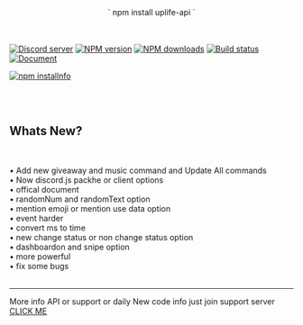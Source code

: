 <center>` npm install uplife-api `</center>
<br>
 <br>
  <p>
    <a href="https://discord.gg/KmngEup"><img src="https://img.shields.io/discord/638943292242919455?color=7289da&logo=discord&logoColor=white" alt="Discord server" /></a>
    <a href="https://www.npmjs.com/package/uplife-api"><img src="https://img.shields.io/npm/v/uplife-api.svg?maxAge=3600" alt="NPM version" /></a>
    <a href="https://www.npmjs.com/package/uplife-api"><img src="https://img.shields.io/npm/dt/uplife-api.svg?maxAge=3600" alt="NPM downloads" /></a>
    <a href="https://github.com/namekinggamerboy/uplife/actions"><img src="https://github.com/discordjs/discord.js/workflows/Testing/badge.svg" alt="Build status" /></a>
    <a href="https://namekinggamerboy.github.io/uplife-api-docs/"><img src="https://img.shields.io/badge/Documentation-Click%20here-blue?style=for-the-badge" alt="Document"></a>
  </p>
  <p>
    <a href="https://nodei.co/npm/uplife-api/"><img src="https://nodei.co/npm/uplife-api.png?downloads=true&stars=true" alt="npm installnfo" /></a>
  </p>
<br>
<br>
<h2><b>Whats New?</h2></b>
<br>

• Add new giveaway and music command and Update All commands<br>
• Now discord.js packhe or client options<br>
• offical document<br>
• randomNum and randomText option<br>
• mention emoji or mention use data option<br>
• event harder<br>
• convert ms to time<br>
• new change status or non change status option<br>
• dashboardon and snipe option<br>
• more powerful<br>
• fix some bugs<br>
<br>
<hr>
More info API or support or daily New code info just join support server<br>
<a href="https://discord.gg/KmngEup">CLICK ME</a>
